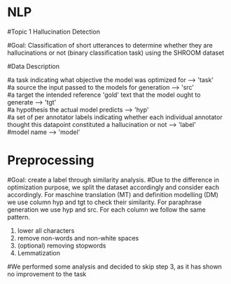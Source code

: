 # NLP

#Topic 1 Hallucination Detection 

#Goal: Classification of short utterances to determine whether they are hallucinations or not (binary classification task) using the SHROOM dataset 

#Data Description 

#a task indicating what objective the model was optimized for --> 'task'  
#a source the input passed to the models for generation --> 'src'   
#a target the intended reference 'gold' text that the model ought to generate --> 'tgt'  
#a hypothesis the actual model predicts --> 'hyp'  
#a set of per annotator labels indicating whether each individual annotator thought this datapoint constituted a hallucination or not --> 'label'  
#model name --> 'model' 

# Preprocessing 
#Goal: create a label through similarity analysis.
#Due to the difference in optimization purpose, we split the dataset accordingly and consider each accordingly. For maschine translation (MT) and definition modelling (DM) we use column hyp and tgt to check their similarity. For paraphrase generation we use hyp and src. 
For each column we follow the same pattern. 
1. lower all characters
2. remove non-words and non-white spaces
3. (optional) removing stopwords
4. Lemmatization

#We performed some analysis and decided to skip step 3, as it has shown no improvement to the task

